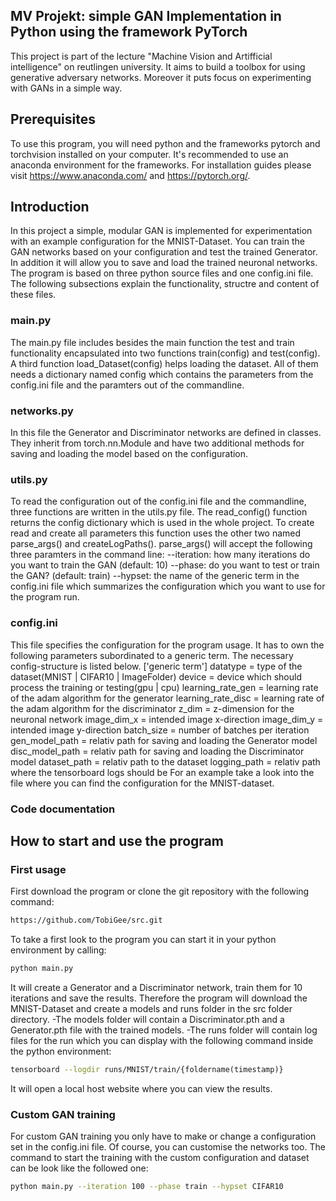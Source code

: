MV Projekt: simple GAN Implementation in Python using the framework PyTorch
---

This project is part of the lecture "Machine Vision and Artifficial intelligence" on reutlingen university.
It aims to build a toolbox for using generative adversary networks. Moreover it puts focus on experimenting with GANs in a simple way.

## Prerequisites
To use this program, you will need python and the frameworks pytorch and torchvision installed on your computer.
It's recommended to use an anaconda environment for the frameworks. For installation guides please visit https://www.anaconda.com/ and https://pytorch.org/.

## Introduction
In this project a simple, modular GAN is implemented for experimentation with an example configuration for the MNIST-Dataset. You can train the GAN networks based on your configuration and test the trained Generator. In addition it will allow you to save and load the trained neuronal networks. 
The program is based on three python source files and one config.ini file. The following subsections explain the functionality, structre and content of these files.

### main.py
The main.py file includes besides the main function the test and train functionality encapsulated into two functions train(config) and test(config). A third function load_Dataset(config) helps loading the dataset. All of them needs a dictionary named config which contains the parameters from the config.ini file and the paramters out of the commandline.

### networks.py
In this file the Generator and Discriminator networks are defined in classes. They inherit from torch.nn.Module and have two additional methods for saving and loading the model based on the configuration.

### utils.py
To read the configuration out of the config.ini file and the commandline, three functions are written in the utils.py file. The read_config() function returns the config dictionary which is used in the whole project. To create read and create all parameters this function uses the other two named parse_args() and createLogPaths(). parse_args() will accept the following three paramters in the command line:
--iteration: how many iterations do you want to train the GAN (default: 10)
--phase: do you want to test or train the GAN? (default: train)
--hypset: the name of the generic term in the config.ini file which summarizes the configuration which you want to use for the program run.

### config.ini
This file specifies the configuration for the program usage. It has to own the following parameters subordinated to a generic term. The necessary config-structure is listed below.
        ['generic term']
        datatype            = type of the dataset(MNIST | CIFAR10 | ImageFolder)
        device              = device which should process the training or testing(gpu | cpu)
        learning_rate_gen   = learning rate of the adam algorithm for the generator
        learning_rate_disc  = learning rate of the adam algorithm for the discriminator
        z_dim               = z-dimension for the neuronal network
        image_dim_x         = intended image x-direction
        image_dim_y         = intended image y-direction
        batch_size          = number of batches per iteration
        gen_model_path      = relativ path for saving and loading the Generator model
        disc_model_path     = relativ path for saving and loading the Discriminator model
        dataset_path        = relativ path to the dataset
        logging_path        = relativ path where the tensorboard logs should be
For an example take a look into the file where you can find the configuration for the MNIST-dataset.

### Code documentation

## How to start and use the program

### First usage

First download the program or clone the git repository with the following command:
```bash
https://github.com/TobiGee/src.git
```
To take a first look to the program you can start it in your python environment by calling:
```bash
python main.py
```
It will create a Generator and a Discriminator network, train them for 10 iterations and save the results. Therefore the program will download the MNIST-Dataset and create a models and runs folder in the src folder directory. 
-The models folder will contain a Discriminator.pth and a Generator.pth file with the trained models. 
-The runs folder will contain log files for the run which you can display with the following command inside the python environment:
```bash
tensorboard --logdir runs/MNIST/train/{foldername(timestamp)}
```
It will open a local host website where you can view the results.

### Custom GAN training
For custom GAN training you only have to make or change a configuration set in the config.ini file. Of course, you can customise the networks too.
The command to start the training with the custom configuration and dataset can be look like the followed one:
```bash
python main.py --iteration 100 --phase train --hypset CIFAR10
```
